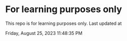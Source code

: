 # For learning purposes only
This repo is for learning purposes only.
Last updated at

Friday, August 25, 2023 11:48:35 PM

